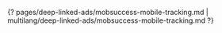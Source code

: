 {? pages/deep-linked-ads/mobsuccess-mobile-tracking.md | multilang/deep-linked-ads/mobsuccess-mobile-tracking.md ?}

